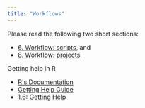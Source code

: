 ```yaml
---
title: "Workflows"
---
```


Please read the following two short sections:

- [6. Workflow: scripts](http://r4ds.had.co.nz/workflow-scripts.html), and
- [8. Workflow: projects](http://r4ds.had.co.nz/workflow-projects.html)


Getting help in R

- [R's Documentation](https://dcl-2017-04.github.io/curriculum/documentation.html)
- [Getting Help Guide](https://dcl-2017-04.github.io/curriculum/getting-help.html)
- [1.6: Getting Help](http://r4ds.had.co.nz/introduction.html#getting-help-and-learning-more)

